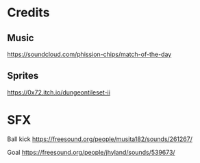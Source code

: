
# Credits

## Music

https://soundcloud.com/phission-chips/match-of-the-day

## Sprites

https://0x72.itch.io/dungeontileset-ii

# SFX

Ball kick
https://freesound.org/people/musita182/sounds/261267/

Goal
https://freesound.org/people/jhyland/sounds/539673/
